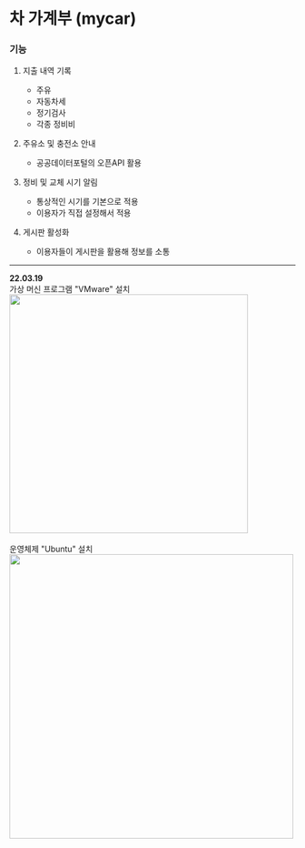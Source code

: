 # 차 가계부 (mycar)

### 기능
1. 지출 내역 기록
   - 주유
   - 자동차세
   - 정기검사
   - 각종 정비비

2. 주유소 및 충전소 안내
   - 공공데이터포털의 오픈API 활용

3. 정비 및 교체 시기 알림
   - 통상적인 시기를 기본으로 적용
   - 이용자가 직접 설정해서 적용

4. 게시판 활성화
   - 이용자들이 게시판을 활용해 정보를 소통



---
**22.03.19**<br>
가상 머신 프로그램 "VMware" 설치<br>
<img src="https://user-images.githubusercontent.com/81478007/159494684-e5eefb0c-5b46-4ed0-ba21-4d05e4ecefab.PNG" width="420"><br><br>
운영체제 "Ubuntu" 설치<br>
<img src="https://user-images.githubusercontent.com/81478007/159498643-49eb077f-6d67-4ffb-a635-6f3394931da4.PNG" width="500">
